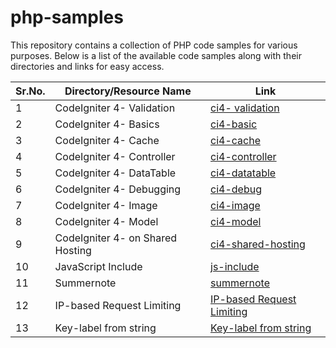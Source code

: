 # php-samples

This repository contains a collection of PHP code samples for various purposes. 
Below is a list of the available code samples along with their directories and links for easy access.

|Sr.No. | Directory/Resource Name | Link |
|-------|-------------------|------|
|1 | CodeIgniter 4- Validation        | [ci4- validation](https://github.com/azhar-chaudhari/php-samples/tree/main/ci4-%20validation) |
|2 | CodeIgniter 4- Basics            | [ci4-basic](https://github.com/azhar-chaudhari/php-samples/tree/main/ci4-basic) |
|3 | CodeIgniter 4- Cache             | [ci4-cache](https://github.com/azhar-chaudhari/php-samples/tree/main/ci4-cache) |
|4 | CodeIgniter 4- Controller        | [ci4-controller](https://github.com/azhar-chaudhari/php-samples/tree/main/ci4-controller) |
|5 | CodeIgniter 4- DataTable         | [ci4-datatable](https://github.com/azhar-chaudhari/php-samples/tree/main/ci4-datatable) |
|6 | CodeIgniter 4- Debugging         | [ci4-debug](https://github.com/azhar-chaudhari/php-samples/tree/main/ci4-debug) |
|7 | CodeIgniter 4- Image             | [ci4-image](https://github.com/azhar-chaudhari/php-samples/tree/main/ci4-image) |
|8 | CodeIgniter 4- Model             | [ci4-model](https://github.com/azhar-chaudhari/php-samples/tree/main/ci4-model) |
|9 | CodeIgniter 4- on Shared Hosting | [ci4-shared-hosting](https://github.com/azhar-chaudhari/php-samples/tree/main/ci4-shared-hosting) |
|10 | JavaScript Include       | [js-include](https://github.com/azhar-chaudhari/php-samples/tree/main/js-include) |
|11 | Summernote       | [summernote](https://github.com/azhar-chaudhari/php-samples/tree/main/summernote) |
|12 | IP-based Request Limiting       | [IP-based Request Limiting](https://github.com/azhar-chaudhari/php-samples/tree/main/) |
|13 | Key-label from string       | [Key-label from string](https://github.com/azhar-chaudhari/php-samples/tree/main/key-label-from-string) |